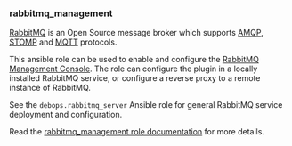 ### rabbitmq_management

[RabbitMQ](https://www.rabbitmq.com/) is an Open Source message broker
which supports
[AMQP](https://en.wikipedia.org/wiki/Advanced_Message_Queuing_Protocol),
[STOMP](https://en.wikipedia.org/wiki/Streaming_Text_Oriented_Messaging_Protocol)
and [MQTT](https://en.wikipedia.org/wiki/MQTT) protocols.

This ansible role can be used to enable and configure the [RabbitMQ
Management Console](https://www.rabbitmq.com/management.html). The role
can configure the plugin in a locally installed RabbitMQ service, or
configure a reverse proxy to a remote instance of RabbitMQ.

See the `debops.rabbitmq_server` Ansible role for general RabbitMQ
service deployment and configuration.

Read the [rabbitmq_management role documentation](https://docs.debops.org/en/HEAD/ansible/roles/rabbitmq_management/) for more details.
